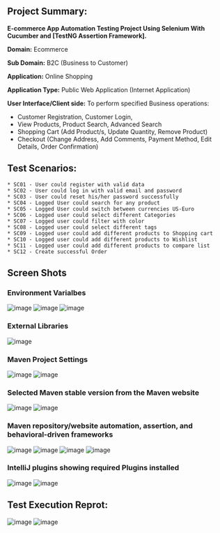## **Project Summary:**
**E-commerce App Automation Testing Project Using Selenium With Cucumber and [TestNG Assertion Framework].**

**Domain:** Ecommerce

**Sub Domain:** B2C (Business to Customer)

**Application:** Online Shopping

**Application Type:** Public Web Application (Internet Application)

**User Interface/Client side:** To perform specified Business operations:
   * Customer Registration, Customer Login,
   * View Products, Product Search, Advanced Search
   * Shopping Cart (Add Product/s, Update Quantity, Remove Product)
   * Checkout (Change Address, Add Comments, Payment Method, Edit Details, Order Confirmation)
## Test Scenarios:
    * SC01 - User could register with valid data
    * SC02 - User could log in with valid email and password
    * SC03 - User could reset his/her password successfully
    * SC04 - Logged User could search for any product
    * SC05 - Logged User could switch between currencies US-Euro
    * SC06 - Logged user could select different Categories
    * SC07 - Logged user could filter with color
    * SC08 - Logged user could select different tags
    * SC09 - Logged user could add different products to Shopping cart
    * SC10 - Logged user could add different products to Wishlist
    * SC11 - Logged user could add different products to compare list
    * SC12 - Create successful Order

## Screen Shots 

### Environment Varialbes 
![image](https://user-images.githubusercontent.com/77552628/185743725-afab1d6c-73f6-4c7a-85c4-739f56027e7f.png)
![image](https://user-images.githubusercontent.com/77552628/185744311-a5adfa59-c499-4f24-8e99-551c02fb8d0a.png)
![image](https://user-images.githubusercontent.com/77552628/186278805-55963ab3-e067-4c98-806c-9be073426474.png)

### External Libraries 
![image](https://user-images.githubusercontent.com/77552628/185746228-d798f784-91f0-4b20-8662-2ed6d8841a71.png)

### Maven Project Settings 
![image](https://user-images.githubusercontent.com/77552628/186279196-8fd6f5cc-709c-4285-8b75-99321ef3b613.png)
![image](https://user-images.githubusercontent.com/77552628/185746389-8ea109ea-1f61-428b-a82d-bcd9d2d645a2.png)

### Selected Maven stable version from the Maven website
![image](https://user-images.githubusercontent.com/77552628/185797780-b7714bf4-ce28-4fbe-ac93-87148b649713.png)
![image](https://user-images.githubusercontent.com/77552628/185797851-290242ba-19e8-4126-951d-5c46a26f532c.png)

### Maven repository/website automation, assertion, and behavioral-driven frameworks
![image](https://user-images.githubusercontent.com/77552628/185797626-36af66a8-1962-428c-b157-214437bf5f9f.png)
![image](https://user-images.githubusercontent.com/77552628/185746534-f5c539f5-281d-417f-8d3c-073be06e306e.png)
![image](https://user-images.githubusercontent.com/77552628/185746560-e562dd6e-10ef-45bd-9bef-9eb9f5332eb8.png)
![image](https://user-images.githubusercontent.com/77552628/185746688-822a1487-4073-4ffe-a290-195b51c1984e.png)

###  IntelliJ plugins showing required Plugins installed
![image](https://user-images.githubusercontent.com/77552628/185746728-943d422b-71cf-4880-8981-5b0c3a1d98d2.png)
![image](https://user-images.githubusercontent.com/77552628/186279508-e72b6d23-e2e7-4213-8f0a-620edada147c.png)

## Test Execution Reprot: 
![image](https://user-images.githubusercontent.com/77552628/185742690-567cdd11-df95-438e-88f2-9e466319d7fb.png)
![image](https://user-images.githubusercontent.com/77552628/185743620-b6a57943-27c5-417d-a4d8-99be6d7e869c.png)
